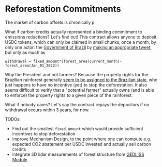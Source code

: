 # Reforestation Commitments

The market of carbon offsets is chronically p







What if carbon credits actually represented a binding commitment to emissions reductions?
Let's find out! This contract allows anyone to deposit USDC tokens, which can only be claimed in small chunks, once a month, by only one actor: the [Government of Brazil](https://twitter.com/govbrazil) by [making an appropriate tweet](https://opencontracts.io/#/open-contracts/pay-a-twitter), but only as much as
 ```
 withdrawal = fixed_amount*(forest_area(current_month)-forest_area(Jan_01_2022))
 ```
 
Why the President and not farmers? Because the property rights for the Brazilian rainforest generally [seem to be assigned to the Brazilian state](https://spectator.clingendael.org/en/publication/who-owns-brazilian-rainforest), who just happens to have no incentive (yet) to stop the deforestation. It also seems difficult to verify that a "potential farmer" actually owns (and is able to enforce) the property rights to a given piece of the rainforest.

What if nobody cares? Let's say the contract repays the depositors if no withdrawal occurs within 3 years, for now.

TODOs: 
- Find out the smallest `fixed_amount` which would provide sufficient incentives to stop deforestation
- Improve Mechanism Design, to the point where one can compute e.g. expected CO2 abatement per USDC invested and actually sell carbon credits
- Integrate 3D lidar measurements of forest structure from [GEDI ISS Module](https://en.wikipedia.org/wiki/Global_Ecosystem_Dynamics_Investigation)
